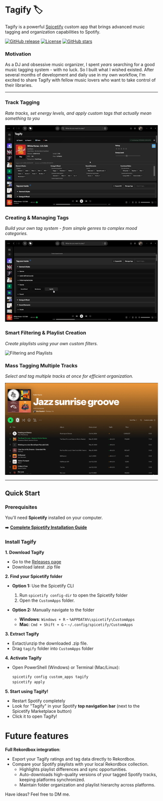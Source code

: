 # Tagify 🏷️

Tagify is a powerful [Spicetify](https://github.com/spicetify/cli) custom app that brings advanced music tagging and organization capabilities to Spotify.

[![GitHub release](https://img.shields.io/github/release/alexk218/tagify.svg)](https://github.com/alexk218/tagify/releases)
[![License](https://img.shields.io/badge/license-MIT-blue.svg)](LICENSE)
[![GitHub stars](https://img.shields.io/github/stars/alexk218/tagify.svg)](https://github.com/alexk218/tagify/stargazers)

### Motivation

As a DJ and obsessive music organizer, I spent _years_ searching for a good music tagging system - with no luck. So I built what I wished existed.
After several months of development and daily use in my own workflow, I'm excited to share Tagify with fellow music lovers who want to take control of their libraries.

---

### **Track Tagging**

_Rate tracks, set energy levels, and apply custom tags that actually mean something to you_

![Single Track Tagging](src/assets/TAGGING_TRACK.gif)

### **Creating & Managing Tags**

_Build your own tag system - from simple genres to complex mood categories._

![Tag Management](src/assets/CREATING_TAGS.gif)

### **Smart Filtering & Playlist Creation**

_Create playlists using your own custom filters._

![Filtering and Playlists](src/assets/FILTERS_PLAYLIST.gif)

### **Mass Tagging Multiple Tracks**

_Select and tag multiple tracks at once for efficient organization._

![Mass Track Tagging](src/assets/MULTI_TRACK_TAGGING.gif)

---

## Quick Start

### Prerequisites

You'll need **Spicetify** installed on your computer.

➡️ **[Complete Spicetify Installation Guide](SPICETIFY_INSTALLATION.md)**

### Install Tagify

**1. Download Tagify**

- Go to the [Releases page](https://github.com/alexk218/tagify/releases)
- Download latest .zip file

**2. Find your Spicetify folder**

- **Option 1:** Use the Spicetify CLI

  1.  Run `spicetify config-dir` to open the Spicetify folder
  2.  Open the `CustomApps` folder.

- **Option 2:** Manually navigate to the folder
  - **Windows**: `Windows + R` - `%APPDATA%\spicetify\CustomApps`
  - **Mac**: `Cmd + Shift + G` - `~/.config/spicetify/CustomApps`

**3. Extract Tagify**

- Extact/unzip the downloaded .zip file.
- Drag `tagify` folder into `CustomApps` folder

**4. Activate Tagify**

- Open PowerShell (Windows) or Terminal (Mac/Linux):
  ```bash
  spicetify config custom_apps tagify
  spicetify apply
  ```

**5. Start using Tagify!**

- Restart Spotify completely
- Look for "Tagify" in your Spotify **top navigation bar** (next to the Spicetify Marketplace button)
- Click it to open Tagify!

# Future features

**Full Rekordbox integration**:

- Export your Tagify ratings and tag data directly to Rekordbox.
- Compare your Spotify playlists with your local Rekordbox collection.
  - Highlights playlist differences and sync opportunities.
  - Auto-downloads high-quality versions of your tagged Spotify tracks, keeping platforms synchronized.
  - Maintain folder organization and playlist hierarchy across platforms.

Have ideas? Feel free to DM me.
